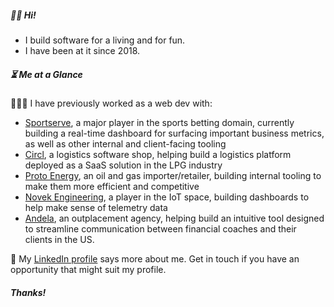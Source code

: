 ##### 👋🏾 Hi!

- I build software for a living and for fun.
- I have been at it since 2018.

##### ⏳ Me at a Glance

👨🏾‍💻 I have previously worked as a web dev with:
  - [Sportserve](https://sportserve.co), a major player in the sports betting domain, currently building a real-time dashboard for surfacing important business metrics, as well as other internal and client-facing tooling
  - [Circl](), a logistics software shop, helping build a logistics platform deployed as a SaaS solution in the LPG industry
  - [Proto Energy](), an oil and gas importer/retailer, building internal tooling to make them more efficient and competitive
  - [Novek Engineering](), a player in the IoT space, building dashboards to help make sense of telemetry data
  - [Andela](), an outplacement agency, helping build an intuitive tool designed to streamline communication between financial coaches and their clients in the US.

 📜 My [LinkedIn profile](https://www.linkedin.com/in/dennis-mithamo/) says more about me. Get in touch if you have an opportunity that might suit my profile.
 
##### Thanks!

